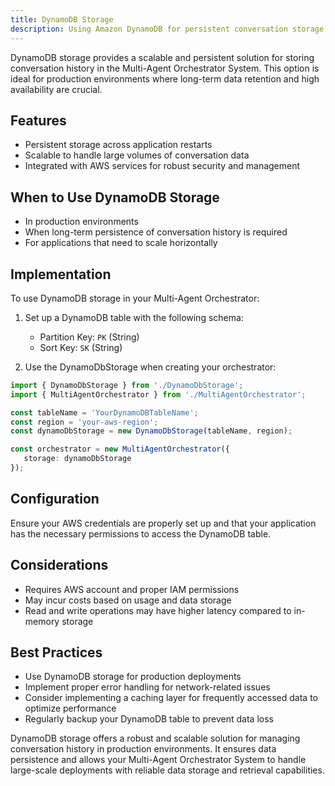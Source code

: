 ```yaml
---
title: DynamoDB Storage
description: Using Amazon DynamoDB for persistent conversation storage in the Multi-Agent Orchestrator System
---
```


DynamoDB storage provides a scalable and persistent solution for storing conversation history in the Multi-Agent Orchestrator System. This option is ideal for production environments where long-term data retention and high availability are crucial.

## Features

- Persistent storage across application restarts
- Scalable to handle large volumes of conversation data
- Integrated with AWS services for robust security and management

## When to Use DynamoDB Storage

- In production environments
- When long-term persistence of conversation history is required
- For applications that need to scale horizontally

## Implementation

To use DynamoDB storage in your Multi-Agent Orchestrator:

1. Set up a DynamoDB table with the following schema:
   - Partition Key: `PK` (String)
   - Sort Key: `SK` (String)

2. Use the DynamoDbStorage when creating your orchestrator:

```typescript
import { DynamoDbStorage } from './DynamoDbStorage';
import { MultiAgentOrchestrator } from './MultiAgentOrchestrator';

const tableName = 'YourDynamoDBTableName';
const region = 'your-aws-region';
const dynamoDbStorage = new DynamoDbStorage(tableName, region);

const orchestrator = new MultiAgentOrchestrator({
   storage: dynamoDbStorage
});
```

## Configuration

Ensure your AWS credentials are properly set up and that your application has the necessary permissions to access the DynamoDB table.

## Considerations

- Requires AWS account and proper IAM permissions
- May incur costs based on usage and data storage
- Read and write operations may have higher latency compared to in-memory storage

## Best Practices

- Use DynamoDB storage for production deployments
- Implement proper error handling for network-related issues
- Consider implementing a caching layer for frequently accessed data to optimize performance
- Regularly backup your DynamoDB table to prevent data loss

DynamoDB storage offers a robust and scalable solution for managing conversation history in production environments. It ensures data persistence and allows your Multi-Agent Orchestrator System to handle large-scale deployments with reliable data storage and retrieval capabilities.